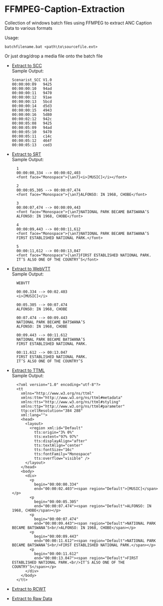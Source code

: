 # FFMPEG-Caption-Extraction
Collection of windows batch files using FFMPEG to extract ANC Caption Data to various formats

Usage:
```
batchfilename.bat <path\to\sourcefile.ext>
```
Or just drag/drop a media file onto the batch file

- [Extract to SCC](https://github.com/unsword01/FFMPEG-Caption-Extraction/blob/main/mk_scc_from_ANC_data.bat)\
  Sample Output:
  ```
  Scenarist_SCC V1.0
  00:00:00:09	9425
  00:00:00:10	94ad
  00:00:00:11	9470
  00:00:00:12	91ae
  00:00:00:13	5bcd
  00:00:00:14	d5d3
  00:00:00:15	4943
  00:00:00:16	5d80
  00:00:02:12	942c
  00:00:05:08	9425
  00:00:05:09	94ad
  00:00:05:10	9470
  00:00:05:11	c14c
  00:00:05:12	464f
  00:00:05:13	ced3
  ```

- [Extract to SRT](https://github.com/unsword01/FFMPEG-Caption-Extraction/blob/main/mk_srt_from_ANC_data.bat)\
  Sample Output:
  ```
	1
	00:00:00,334 --> 00:00:02,403
	<font face="Monospace">{\an7}<i>[MUSIC]</i></font>

	2
	00:00:05,305 --> 00:00:07,474
	<font face="Monospace">{\an7}ALFONSO: IN 1968, CHOBE</font>

	3
	00:00:07,474 --> 00:00:09,443
	<font face="Monospace">{\an7}NATIONAL PARK BECAME BATSWANA’S
	ALFONSO: IN 1968, CHOBE</font>

	4
	00:00:09,443 --> 00:00:11,612
	<font face="Monospace">{\an7}NATIONAL PARK BECAME BATSWANA’S
	FIRST ESTABLISHED NATIONAL PARK.</font>

	5
	00:00:11,612 --> 00:00:13,047
	<font face="Monospace">{\an7}FIRST ESTABLISHED NATIONAL PARK.
	IT’S ALSO ONE OF THE COUNTRY’S</font>
	```

- [Extract to WebVTT](https://github.com/unsword01/FFMPEG-Caption-Extraction/blob/main/mk_vtt_from_ANC_data.bat)\
  Sample Output:
  ```
	WEBVTT

	00:00.334 --> 00:02.403
	<i>[MUSIC]</i>

	00:05.305 --> 00:07.474
	ALFONSO: IN 1968, CHOBE

	00:07.474 --> 00:09.443
	NATIONAL PARK BECAME BATSWANA’S
	ALFONSO: IN 1968, CHOBE

	00:09.443 --> 00:11.612
	NATIONAL PARK BECAME BATSWANA’S
	FIRST ESTABLISHED NATIONAL PARK.

	00:11.612 --> 00:13.047
	FIRST ESTABLISHED NATIONAL PARK.
	IT’S ALSO ONE OF THE COUNTRY’S
  ```
  
- [Extract to TTML](https://github.com/unsword01/FFMPEG-Caption-Extraction/blob/main/mk_ttml_from_ANC_data.bat)\
  Sample Output:
  ```
	<?xml version="1.0" encoding="utf-8"?>
	<tt
	  xmlns="http://www.w3.org/ns/ttml"
	  xmlns:ttm="http://www.w3.org/ns/ttml#metadata"
	  xmlns:tts="http://www.w3.org/ns/ttml#styling"
	  xmlns:ttp="http://www.w3.org/ns/ttml#parameter"
	  ttp:cellResolution="384 288"
	  xml:lang="">
	  <head>
	    <layout>
	      <region xml:id="Default"
	        tts:origin="3% 0%"
	        tts:extent="97% 97%"
	        tts:displayAlign="after"
	        tts:textAlign="center"
	        tts:fontSize="16c"
	        tts:fontFamily="Monospace"
	        tts:overflow="visible" />
	    </layout>
	  </head>
	  <body>
	    <div>
	      <p
	        begin="00:00:00.334"
	        end="00:00:02.403"><span region="Default">[MUSIC]</span></p>
	      <p
	        begin="00:00:05.305"
	        end="00:00:07.474"><span region="Default">ALFONSO: IN 1968, CHOBE</span></p>
	      <p
	        begin="00:00:07.474"
	        end="00:00:09.443"><span region="Default">NATIONAL PARK BECAME BATSWANA’S<br/>ALFONSO: IN 1968, CHOBE</span></p>
	      <p
	        begin="00:00:09.443"
	        end="00:00:11.612"><span region="Default">NATIONAL PARK BECAME BATSWANA’S<br/>FIRST ESTABLISHED NATIONAL PARK.</span></p>
	      <p
	        begin="00:00:11.612"
	        end="00:00:13.047"><span region="Default">FIRST ESTABLISHED NATIONAL PARK.<br/>IT’S ALSO ONE OF THE COUNTRY’S</span></p>
	    </div>
	  </body>
	</tt>
  ```
- [Extract to RCWT](https://github.com/unsword01/FFMPEG-Caption-Extraction/blob/main/mk_rcwt_from_ANC_data.bat)
- [Extract to Raw Data](https://github.com/unsword01/FFMPEG-Caption-Extraction/blob/main/mk_dat_from_ANC_data.bat)
